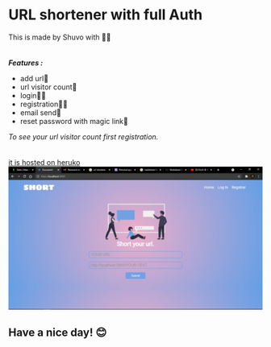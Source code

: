 # URL shortener with full Auth
This is made by Shuvo with 💝💝\
\
\
***Features :***
- add url🔗
- url visitor count🔄
- login🙎‍♂️
- registration🙋‍♂️
- email send📧
- reset password with magic link🔑

*To see your url visitor count first registration.*
\
\
\
[it is hosted on heruko](https://www.example.com)
![alt text](./img/site.png)

## Have a nice day! 😊